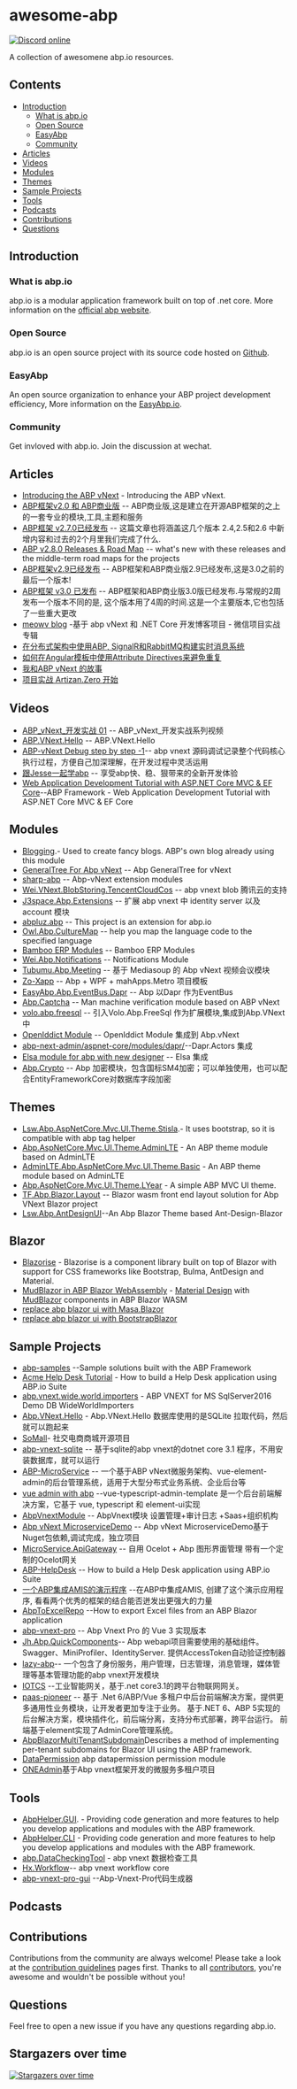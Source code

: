 # awesome-abp

[![Discord online](https://badgen.net/discord/online-members/S6QaezrCRq?label=Discord)](https://discord.gg/S6QaezrCRq)

A collection of awesomene abp.io resources. 
 
## Contents
  - [Introduction](#introduction)
    - [What is abp.io](#what-is-abpio)
    - [Open Source](#open-source)
    - [EasyAbp](#easyabp)
    - [Community](#community)
  - [Articles](#articles)
  - [Videos](#videos)
  - [Modules](#modules)
  - [Themes](#themes)
  - [Sample Projects](#Sample-Projects)
  - [Tools](#tools)
  - [Podcasts](#podcasts)
  - [Contributions](#contributions)
  - [Questions](#questions)

## Introduction

### What is abp.io
abp.io is a modular application framework built on top of .net core. More information on the [official abp website](https://abp.io).

### Open Source
abp.io is an open source project with its source code hosted on [Github](https://github.com/abpframework/abp).

### EasyAbp
An open source organization to enhance your ABP project development efficiency, More information on the [EasyAbp.io](https://easyabp.io/).

### Community
Get invloved with abp.io. Join the discussion at wechat.

## Articles

* [Introducing the ABP vNext](https://blog.abp.io/abp/Abp-vNext-Announcement) - Introducing the ABP vNext.
* [ABP框架v2.0 和 ABP商业版](https://www.cnblogs.com/waku/p/12203210.html) -- ABP商业版,这是建立在开源ABP框架的之上的一套专业的模块,工具,主题和服务
* [ABP框架 v2.7.0已经发布](https://www.cnblogs.com/waku/p/12851385.html) -- 这篇文章也将涵盖这几个版本 2.4,2.5和2.6 中新增内容和过去的2个月里我们完成了什么.
* [ABP v2.8.0 Releases & Road Map](https://blog.abp.io/abp/ABP-v2.8.0-Releases-%26-Road-Map) --  what's new with these releases and the middle-term road maps for the projects
* [ABP框架v2.9已经发布](https://www.cnblogs.com/waku/p/13049761.html) -- ABP框架和ABP商业版2.9已经发布,这是3.0之前的最后一个版本!
* [ABP框架 v3.0 已发布](https://www.cnblogs.com/waku/p/13226149.html) -- ABP框架和ABP商业版3.0版已经发布.与常规的2周发布一个版本不同的是, 这个版本用了4周的时间.这是一个主要版本,它也包括了一些重大更改
* [meowv blog](https://github.com/Meowv/Blog) -基于 abp vNext 和 .NET Core 开发博客项目 - 微信项目实战专辑
* [在分布式架构中使用ABP, SignalR和RabbitMQ构建实时消息系统](https://volosoft.com/blog/RealTime-Messaging-Distributed-Architecture-Abp-SingalR-RabbitMQ) 
* [如何在Angular模板中使用Attribute Directives来避免重复](https://volosoft.com/blog/attribute-directives-to-avoid-repetition-in-angular-templates)
* [我和ABP vNext 的故事](https://www.cnblogs.com/shanyou/p/13337713.html) 
* [项目实战 Artizan.Zero 开始](https://github.com/K-Artisan/Abp-vNext-Course/blob/main/docs/Abp-vNext%20Course.md)
 
## Videos
* [ABP_vNext_开发实战 01](https://www.bilibili.com/video/BV18f4y1S7Bt) -- ABP_vNext_开发实战系列视频
* [ABP.VNext.Hello](https://www.bilibili.com/video/BV1j541147Tn?from=search&seid=4316248443868681793) -- ABP.VNext.Hello
* [ABP-vNext Debug step by step -1](https://www.bilibili.com/video/BV1Fa4y1v7CW?from=search&seid=4316248443868681793)-- abp vnext 源码调试记录整个代码核心执行过程，方便自己加深理解，在开发过程中灵活运用
* [跟Jesse一起学abp](https://appsqSYIqlK5791.h5.xiaoeknow.com/content_page/eyJ0eXBlIjoiMyIsInJlc291cmNlX3R5cGUiOiI2IiwicmVzb3VyY2VfaWQiOiIiLCJwcm9kdWN0X2lkIjoicF81ZjAzM2UwYmU0YjBiNzQyMmM2ODM0ZTciLCJhcHBfaWQiOiJhcHBzcVNZSXFsSzU3OTEiLCJzaGFyZV91c2VyX2lkIjoidV81ZWVlZWYzYWFlZWQ0X1RsM2YxYk5DelkiLCJzaGFyZV90eXBlIjo1LCJzY2VuZSI6Ilx1OTA4MFx1OGJmN1x1OTRmZVx1NjNhNSJ9) -- 享受abp快、稳、狠带来的全新开发体验
* [Web Application Development Tutorial with ASP.NET Core MVC & EF Core](https://github.com/hikalkan/courses/)--ABP Framework - Web Application Development Tutorial with ASP.NET Core MVC & EF Core


## Modules
* [Blogging](https://github.com/abpframework/abp/tree/dev/modules/blogging).- Used to create fancy blogs. ABP's own blog already using this module
* [GeneralTree For Abp vNext](https://github.com/maliming/Owl.GeneralTree) -- Abp GeneralTree for vNext
* [sharp-abp](https://github.com/cocosip/sharp-abp) -- Abp-vNext extension modules 
* [Wei.VNext.BlobStoring.TencentCloudCos](https://github.com/thk-liu/Wei.VNext.BlobStoring.TencentCloudCos) -- abp vnext blob 腾讯云的支持
* [J3space.Abp.Extensions](https://github.com/taujiong/J3space.Abp.Extensions) -- 扩展 abp vnext 中 identity server 以及 account 模块
* [abpluz.abp](https://github.com/personball/abpluz.abp) -- This project is an extension for abp.io
* [Owl.Abp.CultureMap](https://github.com/maliming/Owl.Abp.CultureMap) -- help you map the language code to the specified language
* [Bamboo ERP Modules](https://github.com/dinhduongha/bamboomodules) -- Bamboo ERP Modules 
* [Wei.Abp.Notifications](https://github.com/thk-liu/Wei.Abp/tree/main/src/Wei.Abp.Notifications) -- Notifications Module
* [Tubumu.Abp.Meeting](https://github.com/albyho/Tubumu.Abp.Meeting) -- 基于 Mediasoup 的 Abp vNext 视频会议模块
* [Zo-Xapp](https://github.com/K-Artisan/Zo-Xapp) -- Abp + WPF + mahApps.Metro 项目模板
* [EasyAbp.Abp.EventBus.Dapr](https://github.com/geffzhang/EasyAbp.Abp.EventBus.Dapr) -- Abp 以Dapr 作为EventBus
* [Abp.Captcha](https://github.com/git102347501/Abp.Captcha) -- Man machine verification module based on ABP vNext
* [volo.abp.freesql](https://github.com/LostAsk/volo.abp.freesql) -- 引入Volo.Abp.FreeSql 作为扩展模块,集成到Abp.VNext中
* [OpenIddict Module](https://github.com/JadynWong/Abp.OpenIddict) -- OpenIddict Module 集成到 Abp.vNext
* [abp-next-admin/aspnet-core/modules/dapr/](https://github.com/colinin/abp-next-admin/tree/master/aspnet-core/modules/dapr)--Dapr.Actors 集成
* [Elsa module for abp with new designer](https://github.com/jxnkwlp/abp-elsa-module) -- Elsa 集成
* [Abp.Crypto](https://github.com/Guili95/Abp.Crypto) -- Abp 加密模块，包含国标SM4加密；可以单独使用，也可以配合EntityFrameworkCore对数据库字段加密

## Themes
* [Lsw.Abp.AspNetCore.Mvc.UI.Theme.Stisla](https://github.com/liangshiw/Lsw.Abp.AspNetCore.Mvc.UI.Theme.Stisla).- It uses bootstrap, so it is compatible with abp tag helper
* [Abp.AspNetCore.Mvc.UI.Theme.AdminLTE](https://github.com/wakuflair/Abp.AspNetCore.Mvc.UI.Theme.AdminLTE) - An ABP theme module based on AdminLTE 
* [AdminLTE.Abp.AspNetCore.Mvc.UI.Theme.Basic](https://github.com/guanhh/Abp-Theme-AspNetCore-AdminLTE) - An ABP theme module based on AdminLTE 
* [Abp.AspNetCore.Mvc.UI.Theme.LYear](https://github.com/EasyAbp/Abp.AspNetCore.Mvc.UI.Theme.LYear) - A simple ABP MVC UI theme.
* [TF.Abp.Blazor.Layout](https://github.com/TFInfoTech/TF.Abp.Blazor.Layout) --  Blazor wasm front end layout solution for Abp VNext Blazor project
* [Lsw.Abp.AntDesignUI](https://github.com/realLiangshiwei/Lsw.Abp.AntDesignUI)--An Abp Blazor Theme based Ant-Design-Blazor

## Blazor 
* [Blazorise](https://github.com/stsrki/Blazorise) - Blazorise is a component library built on top of Blazor with support for CSS frameworks like Bootstrap, Bulma, AntDesign and Material.
* [MudBlazor in ABP Blazor WebAssembly](https://github.com/yellow-dragon-cloud/AbpMudBlazorFinal) - [Material Design](https://material.io/) with [MudBlazor](https://www.mudblazor.com/) components in ABP Blazor WASM
* [replace abp blazor ui with Masa.Blazor](https://github.com/Secyud/Secyud.Abp)
* [replace abp blazor ui with BootstrapBlazor](https://github.com/rqx110/Tk.Abp.BootstrapBlazorUI)

## Sample Projects
* [abp-samples](https://github.com/abpframework/abp-samples) --Sample solutions built with the ABP Framework  
* [Acme Help Desk Tutorial](https://github.com/seanalford/ABP-HelpDesk) - How to build a Help Desk application using ABP.io Suite 
* [abp.vnext.wide.world.importers](https://github.com/wjkhappy14/abp.vnext.wide.world.importers) - ABP VNEXT for MS SqlServer2016 Demo DB WideWorldImporters
* [Abp.VNext.Hello](https://github.com/wjkhappy14/Abp.VNext.Hello) - 
Abp.VNext.Hello 数据库使用的是SQLite 拉取代码，然后就可以跑起来
* [SoMall](https://github.com/jerrytang67/SoMall)- 社交电商商城开源项目
* [abp-vnext-sqlite](https://github.com/weidongnian/abp-vnext-sqlite) -- 基于sqlite的abp vnext的dotnet core 3.1 程序，不用安装数据库，就可以运行
* [ABP-MicroService](https://github.com/WilliamXu96/ABP-MicroService) -- 一个基于ABP vNext微服务架构、vue-element-admin的后台管理系统，适用于大型分布式业务系统、企业后台等
* [vue admin with abp](https://github.com/colinin/abp-vue-admin-element-typescript) --vue-typescript-admin-template 是一个后台前端解决方案，它基于 vue, typescript 和 element-ui实现
* [AbpVnextModule](https://github.com/xiaoliang1314/AbpVnextModule) -- AbpVnext模块 设置管理+审计日志 +Saas+组织机构 
* [Abp vNext MicroserviceDemo](https://github.com/heshengli/MicroserviceDemo-master) -- Abp vNext MicroserviceDemo基于Nuget包依赖,调试完成，独立项目 
* [MicroService.ApiGateway](https://github.com/colinin/MicroService.ApiGateway) -- 自用 Ocelot + Abp 图形界面管理 带有一个定制的Ocelot网关
* [ABP-HelpDesk](https://github.com/seanalford/ABP-HelpDesk) -- How to build a Help Desk application using ABP.io Suite 
* [一个ABP集成AMIS的演示程序](https://github.com/wakuflair/AbpXAmis) --在ABP中集成AMIS, 创建了这个演示应用程序, 看看两个优秀的框架的结合能否迸发出更强大的力量
* [AbpToExcelRepo](https://github.com/bartvanhoey/AbpToExcelRepo) --How to export Excel files from an ABP Blazor application
* [abp-vnext-pro](https://github.com/WangJunZzz/abp-vnext-pro) -- Abp Vnext Pro 的 Vue 3 实现版本
* [Jh.Abp.QuickComponents](https://github.com/CaiJinHao/Jh.Abp.QuickComponents)-- Abp webapi项目需要使用的基础组件。Swagger、MiniProfiler、IdentityServer. 提供AccessToken自动验证控制器
* [lazy-abp](https://github.com/lazyabp/lazy-abp)-- 一个包含了身份服务，用户管理，日志管理，消息管理，媒体管理等基本管理功能的abp vnext开发模块
* [IOTCS](https://github.com/IOT-CS/IOTCS) --工业智能网关，基于.net core3.1的跨平台物联网网关。
* [paas-pioneer](https://github.com/xiaolei000129/Paas.Pioneer) -- 基于 .Net 6/ABP/Vue 多租户中后台前端解决方案，提供更多通用性业务模块，让开发者更加专注于业务。 基于.NET 6、ABP 5实现的后台解决方案，模块插件化，前后端分离，支持分布式部署，跨平台运行。 前端基于element实现了AdminCore管理系统。
* [AbpBlazorMultiTenantSubdomain](https://github.com/gdunit/AbpBlazorMultiTenantSubdomain)Describes a method of implementing per-tenant subdomains for Blazor UI using the ABP framework.
* [DataPermission](https://github.com/zhaofenglee/DataPermission) abp datapermission permission module
* [ONEAdmin](https://github.com/sososu/ONEAdmin)基于Abp vnext框架开发的微服务多租户项目

## Tools
* [AbpHelper.GUI](https://github.com/EasyAbp/AbpHelper.GUI). - Providing code generation and more features to help you develop applications and modules with the ABP framework.
* [AbpHelper.CLI](https://github.com/EasyAbp/AbpHelper.CLI)  - Providing code generation and more features to help you develop applications and modules with the ABP framework.
* [abp.DataCheckingTool](https://github.com/gishys/abp.DataCheckingTool) - abp vnext 数据检查工具
* [Hx.Workflow](https://github.com/gishys/Hx.Workflow)-- abp vnext workflow core
* [abp-vnext-pro-gui](https://github.com/WangJunZzz/abp-vnext-pro-gui) --Abp-Vnext-Pro代码生成器

## Podcasts


## Contributions
Contributions from the community are always welcome! Please take a look at the [contribution guidelines](/guide/awesome-abp/CONTRIBUTING.md) pages first. Thanks to all [contributors](https://github.com/EasyAbp/awesome-abp/graphs/contributors), you're awesome and wouldn't be possible without you!

## Questions
Feel free to open a new issue if you have any questions regarding abp.io. 

## Stargazers over time
[![Stargazers over time](https://starchart.cc/abpframework/abp.svg)](https://starchart.cc/abpframework/abp)
